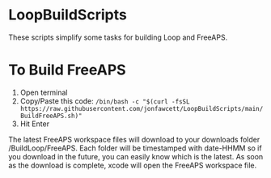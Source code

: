# LoopBuildScripts

These scripts simplify some tasks for building Loop and FreeAPS.


# To Build FreeAPS
1. Open terminal
2. Copy/Paste this code: `/bin/bash -c "$(curl -fsSL https://raw.githubusercontent.com/jonfawcett/LoopBuildScripts/main/BuildFreeAPS.sh)"`
3. Hit Enter

The latest FreeAPS workspace files will download to your downloads folder /BuildLoop/FreeAPS. Each folder will be timestamped with date-HHMM so if you download in the future, you can easily know which is the latest. As soon as the download is complete, xcode will open the FreeAPS workspace file.
